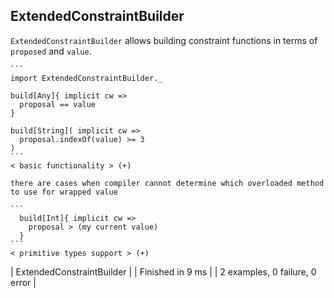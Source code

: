 ## ExtendedConstraintBuilder



`ExtendedConstraintBuilder` allows building constraint functions in terms of `proposed` and `value`.

    ```
    import ExtendedConstraintBuilder._

    build[Any]{ implicit cw =>
      proposal == value
    }

    build[String]( implicit cw =>
      proposal.indexOf(value) >= 3
    )
    ```
    < basic functionality > (+)  
  
    there are cases when compiler cannot determine which overloaded method to use for wrapped value
  
    ```
      build[Int]{ implicit cw =>
        proposal > (my current value)
      }
    ```
    < primitive types support > (+)

| ExtendedConstraintBuilder |
| Finished in 9 ms |
| 2 examples, 0 failure, 0 error |